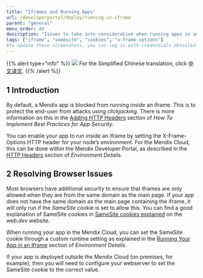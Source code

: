 ```yaml
---
title: "Iframes and Running Apps"
url: /developerportal/deploy/running-in-iframe
parent: "general"
menu_order: 40
description: "Issues to take into consideration when running apps in an iframe"
tags: ["iframe", "samesite", "cookies", "x-frame-options"]
#To update these screenshots, you can log in with credentials detailed in How to Update Screenshots Using Team Apps.
---
```


{{% alert type="info" %}}
<img src="/attachments/china.png" style="display: inline-block; margin: 0" /> For the Simplified Chinese translation, click [中文译文](https://cdn.mendix.tencent-cloud.com/documentation/developerportal/running-in-iframe.pdf).
{{% /alert %}}

## 1 Introduction

By default, a Mendix app is blocked from running inside an iframe. This is to protect the end-user from attacks using *clickjacking*. There is more information on this in the [Adding HTTP Headers](/howto/security/best-practices-security#adding-http-header) section of *How To Implement Best Practices for App Security*.

You can enable your app to run inside an iframe by setting the X-Frame-Options HTTP header for your node’s environment. For the Mendix Cloud, this can be done within the Mendix Developer Portal, as described in the [HTTP Headers](/developerportal/deploy/environments-details#http-headers) section of *Environment Details*.

## 2 Resolving Browser Issues

Most browsers have additional security to ensure that iframes are only allowed when they are from the same domain as the main page. If your app does not have the same domain as the main page containing the iframe, it will only run if the *SameSite* cookie is set to allow this. You can find a good explanation of SameSite cookies in [SameSite cookies explained](https://web.dev/samesite-cookies-explained/) on the *web.dev* website.

When running your app in the Mendix Cloud, you can set the SameSite cookie through a custom runtime setting as explained in the [Running Your App in an Iframe](/developerportal/deploy/environments-details#iframe) section of *Environment Details*.

If your app is deployed outside the Mendix Cloud (on premises, for example), then you will need to configure your webserver to set the SameSite cookie to the correct value.
